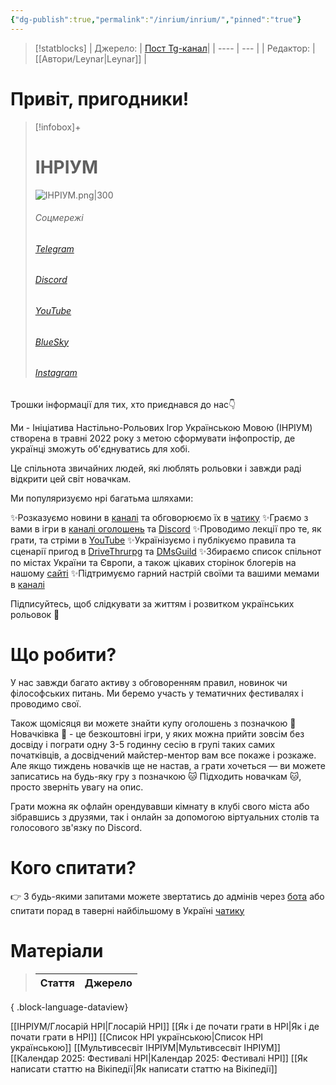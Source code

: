 ```yaml
---
{"dg-publish":true,"permalink":"/inrium/inrium/","pinned":"true"}
---
```


> [!statblocks]
> | Джерело:  | [Пост Tg-канал](https://t.me/inrium/1965)|
> | ---- | --- |
> | Редактор: |  [[Автори/Leynar\|Leynar]] |
# Привіт, пригодники!

> [!infobox]+
> # ІНРІУМ
> ![ІНРІУМ.png|300](/img/user/%D0%A4%D0%B0%D0%B9%D0%BB%D0%B8/%D0%86%D0%9D%D0%A0%D0%86%D0%A3%D0%9C.png)
> ###### Соцмережі
> ###### [Telegram](https://t.me/inrium)
> ###### [Discord](https://discord.com/invite/inrium)
> ###### [YouTube](https://www.youtube.com/@inrium)
> ###### [BlueSky](https://bsky.app/profile/inrium.bsky.social)
> ###### [Instagram](https://www.instagram.com/inrium_ua)

Трошки інформації для тих, хто приєднався до нас👇

Ми - Ініціатива Настільно-Рольових Ігор Українською Мовою (ІНРІУМ) створена в травні 2022 року з метою сформувати інфопростір, де українці зможуть об'єднуватись для хобі.

Це спільнота звичайних людей, які люблять рольовки і завжди раді відкрити цей світ новачкам.

Ми популяризуємо нрі багатьма шляхами:

✨Розказуємо новини в [каналі](https://t.me/inrium) та обговорюємо їх в [чатику](https://t.me/dnd_ua)
✨Граємо з вами в ігри в [каналі оголошень](https://t.me/inrium_games) та [Discord](https://discord.com/invite/inrium)
✨Проводимо лекції про те, як грати, та стріми в [YouTube](https://www.youtube.com/@inrium)
✨Українізуємо і публікуємо правила та сценарії пригод в [DriveThrurpg](https://www.drivethrurpg.com/en/publisher/23875/inrium) та [DMsGuild](https://www.dmsguild.com/browse.php?author=Inrium)
✨Збираємо список спільнот по містах України та Європи, а також цікавих сторінок блогерів на нашому [сайті](https://www.inrium.org.ua/communities)
✨Підтримуємо гарний настрій своїми та вашими мемами в [каналі](https://t.me/memrium)

Підписуйтесь, щоб слідкувати за життям і розвитком українських рольовок 🤩

# Що робити?

У нас завжди багато активу з обговоренням правил, новинок чи філософських питань. Ми беремо участь у тематичних фестивалях і проводимо свої.

Також щомісяця ви можете знайти купу оголошень з позначкою 🌱 Новачківка 🌱 - це безкоштовні ігри, у яких можна прийти зовсім без досвіду і пограти одну 3-5 годинну сесію в групі таких самих початківців, а досвідчений майстер-ментор вам все покаже і розкаже. Але якщо тиждень новачків ще не настав, а грати хочеться — ви можете записатись на будь-яку гру з позначкою 🐱 Підходить новачкам 🐱, просто зверніть увагу на опис.

Грати можна як офлайн орендувавши кімнату в клубі свого міста або зібравшись з друзями, так і онлайн за допомогою віртуальних столів та голосового зв'язку по Discord.

# Кого спитати?

👉 З будь-якими запитами можете звертатись до адмінів через [бота](https://t.me/duhinriumbot) або спитати порад в таверні найбільшому в Україні [чатику](https://t.me/dnd_ua)

# Матеріали


>  | Стаття | Джерело |
> | ------ | ------- |
> 
{ .block-language-dataview}


[[ІНРІУМ/Глосарій НРІ\|Глосарій НРІ]]
[[Як і де почати грати в НРІ\|Як і де почати грати в НРІ]]
[[Список НРІ українською\|Список НРІ українською]]
[[Мультивсесвіт ІНРІУМ\|Мультивсесвіт ІНРІУМ]]
[[Календар 2025: Фестивалі НРІ\|Календар 2025: Фестивалі НРІ]]
[[Як написати статтю на Вікіпедії\|Як написати статтю на Вікіпедії]]